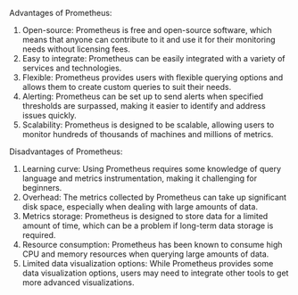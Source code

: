 Advantages of Prometheus:
1. Open-source: Prometheus is free and open-source software, which means that anyone can contribute to it and use it for their monitoring needs without licensing fees.
2. Easy to integrate: Prometheus can be easily integrated with a variety of services and technologies.
3. Flexible: Prometheus provides users with flexible querying options and allows them to create custom queries to suit their needs.
4. Alerting: Prometheus can be set up to send alerts when specified thresholds are surpassed, making it easier to identify and address issues quickly.
5. Scalability: Prometheus is designed to be scalable, allowing users to monitor hundreds of thousands of machines and millions of metrics.

Disadvantages of Prometheus:
1. Learning curve: Using Prometheus requires some knowledge of query language and metrics instrumentation, making it challenging for beginners.
2. Overhead: The metrics collected by Prometheus can take up significant disk space, especially when dealing with large amounts of data.
3. Metrics storage: Prometheus is designed to store data for a limited amount of time, which can be a problem if long-term data storage is required.
4. Resource consumption: Prometheus has been known to consume high CPU and memory resources when querying large amounts of data.
5. Limited data visualization options: While Prometheus provides some data visualization options, users may need to integrate other tools to get more advanced visualizations.
